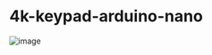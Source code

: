 # 4k-keypad-arduino-nano
 
![image](https://user-images.githubusercontent.com/20751729/192996010-0131d1a1-2c67-4a7d-a156-e3b5d9439e89.png)
